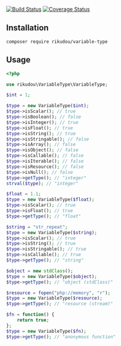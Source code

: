 [![Build Status](https://img.shields.io/travis/com/RikudouSage/PhpVariableType/master.svg)](https://travis-ci.com/RikudouSage/PhpVariableType)
[![Coverage Status](https://img.shields.io/coveralls/github/RikudouSage/PhpVariableType/master.svg)](https://coveralls.io/github/RikudouSage/PhpVariableType?branch=master)

## Installation

`composer require rikudou/variable-type`

## Usage

```php
<?php

use rikudou\VariableType\VariableType;

$int = 1;

$type = new VariableType($int);
$type->isScalar(); // true
$type->isBoolean(); // false
$type->isInteger(); // true
$type->isFloat(); // true
$type->isString(); // true
$type->isStringable(); // false
$type->isArray(); // false
$type->isObject(); // false
$type->isCallable(); // false
$type->isIterable(); // false
$type->isResource(); // false
$type->isNull(); // false
$type->getType(); // "integer"
strval($type); // "integer"

$float = 1.1;
$type = new VariableType($float);
$type->isScalar(); // true
$type->isFloat(); // true
$type->getType(); // "float"

$string = "str_repeat";
$type = new VariableType($string);
$type->isScalar(); // true
$type->isString(); // true
$type->isStringable(); // true
$type->isCallable(); // true
$type->getType(); // "string"

$object = new stdClass();
$type = new VariableType($object);
$type->getType(); // "object (stdClass)"

$resource = fopen("php://memory", "r");
$type = new VariableType($resource);
$type->getType(); // "resource (stream)"

$fn = function() {
    return true;
};
$type = new VariableType($fn);
$type->getType(); // "anonymous function"
```